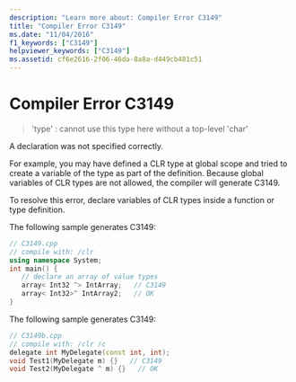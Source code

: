 ```yaml
---
description: "Learn more about: Compiler Error C3149"
title: "Compiler Error C3149"
ms.date: "11/04/2016"
f1_keywords: ["C3149"]
helpviewer_keywords: ["C3149"]
ms.assetid: cf6e2616-2f06-46da-8a8a-d449cb481c51
---
```

# Compiler Error C3149

> 'type' : cannot use this type here without a top-level 'char'

A declaration was not specified correctly.

For example, you may have defined a CLR type at global scope and tried to create a variable of the type as part of the definition. Because global variables of CLR types are not allowed, the compiler will generate C3149.

To resolve this error, declare variables of CLR types inside a function or type definition.

The following sample generates C3149:

```cpp
// C3149.cpp
// compile with: /clr
using namespace System;
int main() {
   // declare an array of value types
   array< Int32 ^> IntArray;   // C3149
   array< Int32>^ IntArray2;   // OK
}
```

The following sample generates C3149:

```cpp
// C3149b.cpp
// compile with: /clr /c
delegate int MyDelegate(const int, int);
void Test1(MyDelegate m) {}   // C3149
void Test2(MyDelegate ^ m) {}   // OK
```

